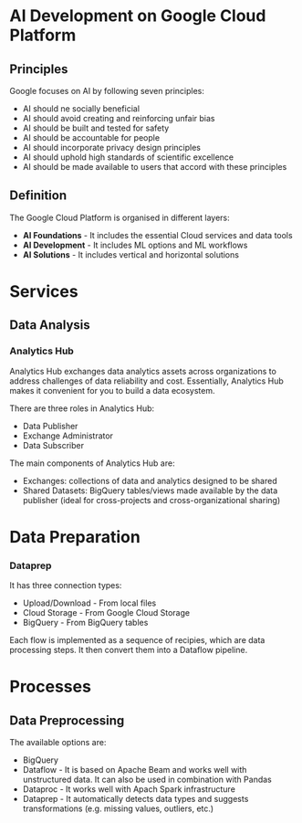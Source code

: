 # AI Development on Google Cloud Platform
## Principles
Google focuses on AI by following seven principles:
- AI should ne socially beneficial
- AI should avoid creating and reinforcing unfair bias
- AI should be built and tested for safety
- AI should be accountable for people
- AI should incorporate privacy design principles
- AI should uphold high standards of scientific excellence
- AI should be made available to users that accord with these principles

## Definition
The Google Cloud Platform is organised in different layers:
- **AI Foundations** - It includes the essential Cloud services and data tools
- **AI Development** - It includes ML options and ML workflows
- **AI Solutions** - It includes vertical and horizontal solutions


# Services
## Data Analysis
### Analytics Hub
Analytics Hub exchanges data analytics assets across organizations to address challenges of data reliability and cost. Essentially, Analytics Hub makes it convenient for you to build a data ecosystem.

There are three roles in Analytics Hub:
- Data Publisher
- Exchange Administrator
- Data Subscriber

The main components of Analytics Hub are:
- Exchanges: collections of data and analytics designed to be shared
- Shared Datasets: BigQuery tables/views made available by the data publisher (ideal for cross-projects and cross-organizational sharing)

# Data Preparation
### Dataprep
It has three connection types:
- Upload/Download - From local files
- Cloud Storage - From Google Cloud Storage
- BigQuery - From BigQuery tables

Each flow is implemented as a sequence of recipies, which are data processing steps. It then convert them into a Dataflow pipeline.

# Processes
## Data Preprocessing
The available options are:
- BigQuery
- Dataflow - It is based on Apache Beam and works well with unstructured data. It can also be used in combination with Pandas
- Dataproc - It works well with Apach Spark infrastructure
- Dataprep - It automatically detects data types and suggests transformations (e.g. missing values, outliers, etc.)